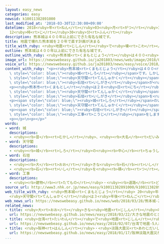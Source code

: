```yaml
---
layout: easy_news
categories: easy
newsid: k10011382891000
last_modified_at: '2018-03-30T12:30:00+09:00'
datetime: 2018<ruby>年<rt>ねん</rt></ruby>03<ruby>月<rt>がつ</rt></ruby>30<ruby>日<rt>にち</rt></ruby>
  12<ruby>時<rt>じ</rt></ruby>30<ruby>分<rt>ふん</rt></ruby>
description: 熊本城は４００年以上前にできた有名な城です。
title: 地震で壊れた熊本城を２０年で直す計画が決まる
title_with_ruby: <ruby>地震<rt>じしん</rt></ruby>で<ruby>壊<rt>こわ</rt></ruby>れた<ruby>熊本城<rt>くまもとじょう</rt></ruby>を２０<ruby>年<rt>ねん</rt></ruby>で<ruby>直<rt>なお</rt></ruby>す<ruby>計画<rt>けいかく</rt></ruby>が<ruby>決<rt>き</rt></ruby>まる
outline: 熊本城は４００年以上前にできた有名な城です。
outline_with_ruby: <ruby>熊本城<rt>くまもとじょう</rt></ruby>は４００<ruby>年<rt>ねん</rt></ruby><ruby>以上<rt>いじょう</rt></ruby><ruby>前<rt>まえ</rt></ruby>にできた<ruby>有名<rt>ゆうめい</rt></ruby>な<ruby>城<rt>しろ</rt></ruby>です。
image_url: https://newswebeasy.github.io/ja201803/news/web/image/2018/03/28/K10011382891_1803281843_1803281852_01_02.jpg
voice_url: https://newswebeasy.github.io/ja201803/news/easy/voice/2018/03/30/k10011382891000.mp4
content_with_ruby: "<p><ruby>熊本城<rt>くまもとじょう</rt></ruby>は４００<ruby>年<rt>ねん</rt></ruby><ruby>以上<rt>いじょう</rt></ruby><ruby>前<rt>まえ</rt></ruby>にできた<ruby>有名<rt>ゆうめい</rt></ruby>な<span\
  \ style=\"color: blue;\"><ruby>城<rt>しろ</rt></ruby></span>です。しかし、２０１６<ruby>年<rt>ねん</rt></ruby>に<ruby>大<rt>おお</rt></ruby>きな<ruby>地震<rt>じしん</rt></ruby>があって、<ruby>歴史<rt>れきし</rt></ruby>がある<span\
  \ style=\"color: blue;\"><ruby>天守閣<rt>てんしゅかく</rt></ruby></span>などの<ruby>建物<rt>たてもの</rt></ruby>や<span\
  \ style=\"color: blue;\"><ruby>石垣<rt>いしがき</rt></ruby></span>が<ruby>壊<rt>こわ</rt></ruby>れました。</p>\n\
  <p><ruby>熊本市<rt>くまもとし</rt></ruby>は２８<ruby>日<rt>にち</rt></ruby>、<ruby>国<rt>くに</rt></ruby>や<ruby>熊本県<rt>くまもとけん</rt></ruby>の<ruby>意見<rt>いけん</rt></ruby>も<ruby>聞<rt>き</rt></ruby>いて<ruby>熊本城<rt>くまもとじょう</rt></ruby>を<ruby>直<rt>なお</rt></ruby>す<ruby>計画<rt>けいかく</rt></ruby>を<ruby>決<rt>き</rt></ruby>めました。これから２０３７<ruby>年<rt>ねん</rt></ruby>３<ruby>月<rt>がつ</rt></ruby>までの２０<ruby>年<rt>ねん</rt></ruby>の<ruby>間<rt>あいだ</rt></ruby>に、<span\
  \ style=\"color: blue;\"><ruby>天守閣<rt>てんしゅかく</rt></ruby></span>などの<ruby>建物<rt>たてもの</rt></ruby>や<span\
  \ style=\"color: blue;\"><ruby>石垣<rt>いしがき</rt></ruby></span>を<ruby>地震<rt>じしん</rt></ruby>の<ruby>前<rt>まえ</rt></ruby>と<ruby>同<rt>おな</rt></ruby>じように<ruby>直<rt>なお</rt></ruby>します。</p>\n\
  <p><span style=\"color: blue;\"><ruby>城<rt>しろ</rt></ruby></span>のいちばん<ruby>高<rt>たか</rt></ruby>い<ruby>所<rt>ところ</rt></ruby>にある<span\
  \ style=\"color: blue;\"><ruby>天守閣<rt>てんしゅかく</rt></ruby></span>は、<ruby>新<rt>あたら</rt></ruby>しい<ruby>技術<rt>ぎじゅつ</rt></ruby>を<ruby>使<rt>つか</rt></ruby>って<ruby>地震<rt>じしん</rt></ruby>のとき<ruby>大<rt>おお</rt></ruby>きく<ruby>揺<rt>ゆ</rt></ruby>れないようにします。２０２１<ruby>年<rt>ねん</rt></ruby><ruby>春<rt>はる</rt></ruby>ごろみんなに<ruby>見<rt>み</rt></ruby>せる<ruby>予定<rt>よてい</rt></ruby>です。</p>\n\
  <p><span style=\"color: blue;\"><ruby>石垣<rt>いしがき</rt></ruby></span>や<ruby>建物<rt>たてもの</rt></ruby>は、<ruby>形<rt>かたち</rt></ruby>などが<ruby>変<rt>か</rt></ruby>わらないようにできるだけ<ruby>昔<rt>むかし</rt></ruby>のやり<ruby>方<rt>かた</rt></ruby>で<span\
  \ style=\"color: blue;\"><ruby>工事<rt>こうじ</rt></ruby></span>をします。</p>\n<p><ruby>熊本市<rt>くまもとし</rt></ruby>は「<ruby>地震<rt>じしん</rt></ruby>から２<ruby>年<rt>ねん</rt></ruby><ruby>過<rt>す</rt></ruby>ぎて、やっと<ruby>計画<rt>けいかく</rt></ruby>ができました。<ruby>地震<rt>じしん</rt></ruby>でも<ruby>壊<rt>こわ</rt></ruby>れないような<ruby>熊本城<rt>くまもとじょう</rt></ruby>にしていきたいです」と<ruby>話<rt>はな</rt></ruby>しています。</p>\n\
  <p></p>\n<p></p>"
words:
- word: 城
  descriptions:
  - <ruby><rb>昔</rb><rt>むかし</rt></ruby>、<ruby><rb>大名</rb><rt>だいみょう</rt></ruby>などが、<ruby><rb>敵</rb><rt>てき</rt></ruby>を<ruby><rb>防</rb><rt>ふせ</rt></ruby>ぐために<ruby><rb>造</rb><rt>つく</rt></ruby>った<ruby><rb>大</rb><rt>おお</rt></ruby>がかりな<ruby><rb>建物</rb><rt>たてもの</rt></ruby>。
- word: 天守閣
  descriptions:
  - <ruby><rb>城</rb><rt>しろ</rt></ruby>の<ruby><rb>中心</rb><rt>ちゅうしん</rt></ruby>にある、<ruby><rb>高</rb><rt>たか</rt></ruby>い<ruby><rb>物見</rb><rt>ものみ</rt></ruby>やぐら。<ruby><rb>天守</rb><rt>てんしゅ</rt></ruby>。
- word: 石垣
  descriptions:
  - <ruby><rb>大</rb><rt>おお</rt></ruby>きな<ruby><rb>石</rb><rt>いし</rt></ruby>を<ruby><rb>積</rb><rt>つ</rt></ruby>み<ruby><rb>重</rb><rt>かさ</rt></ruby>ねてかべのようにしたもの。
  - <ruby><rb>石</rb><rt>いし</rt></ruby>を<ruby><rb>積</rb><rt>つ</rt></ruby>んで<ruby><rb>作</rb><rt>つく</rt></ruby>ったへい。
- word: 工事
  descriptions:
  - <ruby><rb>建物</rb><rt>たてもの</rt></ruby>・<ruby><rb>道路</rb><rt>どうろ</rt></ruby>・<ruby><rb>橋</rb><rt>はし</rt></ruby>などを<ruby><rb>造</rb><rt>つく</rt></ruby>ったり、<ruby><rb>直</rb><rt>なお</rt></ruby>したりすること。また、その<ruby><rb>仕事</rb><rt>しごと</rt></ruby>。
source_url: http://www3.nhk.or.jp/news/easy/k10011382891000/k10011382891000.html
web_title_with_ruby: <ruby>熊本城<rt>くまもとじょう</rt></ruby> 20<ruby>年<rt>ねん</rt></ruby>かけ<ruby>全体<rt>ぜんたい</rt></ruby>を<ruby>復旧<rt>ふっきゅう</rt></ruby>
  <ruby>天守閣<rt>てんしゅかく</rt></ruby>は３<ruby>年後<rt>ねんご</rt></ruby><ruby>公開<rt>こうかい</rt></ruby><ruby>目指<rt>めざ</rt></ruby>す
web_news_url: https://newswebeasy.github.io/news/web/2018/03/28/熊本城-20年かけ全体を復旧-天守閣は3年後公開目指す
related_news:
- title: <ruby>大<rt>おお</rt></ruby>きな<ruby>地震<rt>じしん</rt></ruby>のときは<ruby>緊急地震速報<rt>きんきゅうじしんそくほう</rt></ruby>に<ruby>続<rt>つづ</rt></ruby>きの<ruby>情報<rt>じょうほう</rt></ruby>が<ruby>出<rt>で</rt></ruby>る
  url: https://newswebeasy.github.io/news/easy/2018/03/22/大きな地震のときは緊急地震速報に続きの情報が出る
- title: <ruby>台湾<rt>たいわん</rt></ruby>で<ruby>地震<rt>じしん</rt></ruby>　５<ruby>人<rt>にん</rt></ruby>が<ruby>亡<rt>な</rt></ruby>くなって２５０<ruby>人<rt>にん</rt></ruby><ruby>以上<rt>いじょう</rt></ruby>がけがをする
  url: https://newswebeasy.github.io/news/easy/2018/02/07/台湾で地震-5人が亡くなって250人以上がけがをする
- title: <ruby>阪神<rt>はんしん</rt></ruby>・<ruby>淡路大震災<rt>あわじだいしんさい</rt></ruby>が<ruby>起<rt>お</rt></ruby>こってから２３<ruby>年<rt>ねん</rt></ruby>
  url: https://newswebeasy.github.io/news/easy/2018/01/17/阪神淡路大震災が起こってから23年
...
```

